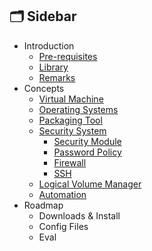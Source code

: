 ## 🗂️ Sidebar

- Introduction
  - [Pre-requisites](https://github.com/pin3dev/42_Cursus/blob/main/tutorial/Born2BeRoot/EN/docs/toStudy.md/#requisites)
  - [Library](https://github.com/pin3dev/42_Cursus/blob/main/tutorial/Born2BeRoot/EN/docs/toStudy.md/#library)
  - [Remarks](https://github.com/pin3dev/42_Cursus/blob/main/tutorial/Born2BeRoot/EN/docs/remarks.md)
- Concepts
  - [Virtual Machine](https://github.com/pin3dev/42_Cursus/blob/main/tutorial/Born2BeRoot/EN/docs/concepts.md/#vm)
  - [Operating Systems](https://github.com/pin3dev/42_Cursus/blob/main/tutorial/Born2BeRoot/EN/docs/concepts.md/#os)
  - [Packaging Tool](https://github.com/pin3dev/42_Cursus/blob/main/tutorial/Born2BeRoot/EN/docs/concepts.md/#pack)
  - [Security System](https://github.com/pin3dev/42_Cursus/blob/main/tutorial/Born2BeRoot/EN/docs/concepts.md/#ssystem)
    - [Security Module](https://github.com/pin3dev/42_Cursus/blob/main/tutorial/Born2BeRoot/EN/docs/concepts.md/#smodule)
    - [Password Policy](https://github.com/pin3dev/42_Cursus/blob/main/tutorial/Born2BeRoot/EN/docs/concepts.md/#password)
    - [Firewall](https://github.com/pin3dev/42_Cursus/blob/main/tutorial/Born2BeRoot/EN/docs/concepts.md/#firewall)
    - [SSH](https://github.com/pin3dev/42_Cursus/blob/main/tutorial/Born2BeRoot/EN/docs/concepts.md/#ssh)
  - [Logical Volume Manager](https://github.com/pin3dev/42_Cursus/blob/main/tutorial/Born2BeRoot/EN/docs/concepts.md/#lvm)
  - [Automation](https://github.com/pin3dev/42_Cursus/blob/main/tutorial/Born2BeRoot/EN/docs/concepts.md/#automation) 
-  Roadmap  
    -  Downloads & Install  
    -  Config Files  
    -  Eval  
